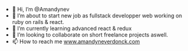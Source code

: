 - 👋 Hi, I’m @Amandynev
- 👀 I’m about to start new job as fullstack developper web working on ruby on rails & react.
- 🌱 I’m currently learning advanced react & redux
- 💞️ I’m looking to collaborate on short freelance projects aswell.
- 📫 How to reach me www.amandyneverdonck.com

<!---
Amandynev/Amandynev is a ✨ special ✨ repository because its `README.md` (this file) appears on your GitHub profile.
You can click the Preview link to take a look at your changes.
--->
